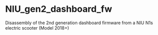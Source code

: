 # NIU_gen2_dashboard_fw
Disassembly of the 2nd generation dashboard firmware from a NIU N1s electric scooter (Model 2018+)
